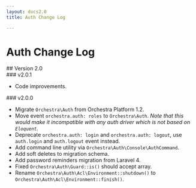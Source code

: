 ```yaml
---
layout: docs2.0
title: Auth Change Log

---
```


# Auth Change Log

<section id="v2.0">
## Version 2.0

<article id="v2.0.1">
### v2.0.1

* Code improvements.

</article>

<article id="v2.0.0">
### v2.0.0

* Migrate `Orchestra\Auth` from Orchestra Platform 1.2.
* Move event `orchestra.auth: roles` to `Orchestra\Auth`. *Note that this would make it incompatible with any auth driver which is not based on `Eloquent`.*
* Deprecate `orchestra.auth: login` and `orchestra.auth: logout`, use `auth.login` and `auth.logout` event instead.
* Add command line utility via `Orchestra\Auth\Console\AuthCommand`.
* Add soft deletes to migration schema.
* Add password reminders migration from Laravel 4.
* Fixed `Orchestra\Auth\Guard::is()` should accept array.
* Rename `Orchestra\Auth\Acl\Environment::shutdown()` to `Orchestra\Auth\Acl\Environment::finish()`.

</article>

</section>
